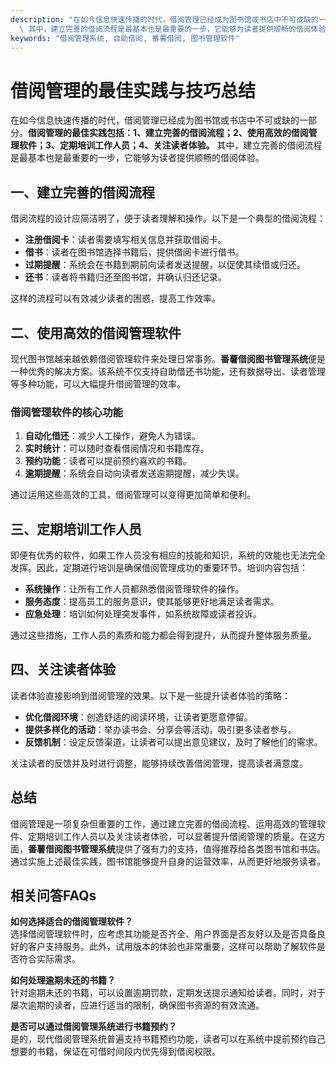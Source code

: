 ```yaml
---
description: "在如今信息快速传播的时代，借阅管理已经成为图书馆或书店中不可或缺的一部分。**借阅管理的最佳实践包括：1、建立完善的借阅流程；2、使用高效的借阅管理软件；3、定期培训工作人员；4、关注读者体验。**\
  \ 其中，建立完善的借阅流程是最基本也是最重要的一步，它能够为读者提供顺畅的借阅体验。"
keywords: "借阅管理系统, 自助借阅, 番薯借阅, 图书管理软件"
---
```

# 借阅管理的最佳实践与技巧总结

在如今信息快速传播的时代，借阅管理已经成为图书馆或书店中不可或缺的一部分。**借阅管理的最佳实践包括：1、建立完善的借阅流程；2、使用高效的借阅管理软件；3、定期培训工作人员；4、关注读者体验。** 其中，建立完善的借阅流程是最基本也是最重要的一步，它能够为读者提供顺畅的借阅体验。

## 一、建立完善的借阅流程

借阅流程的设计应简洁明了，便于读者理解和操作。以下是一个典型的借阅流程：

- **注册借阅卡**：读者需要填写相关信息并获取借阅卡。
- **借书**：读者在图书馆选择书籍后，提供借阅卡进行借书。
- **过期提醒**：系统会在书籍到期前向读者发送提醒，以促使其续借或归还。
- **还书**：读者将书籍归还至图书馆，并确认归还记录。

这样的流程可以有效减少读者的困惑，提高工作效率。

## 二、使用高效的借阅管理软件

现代图书馆越来越依赖借阅管理软件来处理日常事务。**番薯借阅图书管理系统**便是一种优秀的解决方案。该系统不仅支持自助借还书功能，还有数据导出、读者管理等多种功能，可以大幅提升借阅管理的效率。

### 借阅管理软件的核心功能

1. **自动化借还**：减少人工操作，避免人为错误。
2. **实时统计**：可以随时查看借阅情况和书籍库存。
3. **预约功能**：读者可以提前预约喜欢的书籍。
4. **逾期提醒**：系统会自动向读者发送逾期提醒，减少失误。

通过运用这些高效的工具，借阅管理可以变得更加简单和便利。

## 三、定期培训工作人员

即便有优秀的软件，如果工作人员没有相应的技能和知识，系统的效能也无法完全发挥。因此，定期进行培训是确保借阅管理成功的重要环节。培训内容包括：

- **系统操作**：让所有工作人员都熟悉借阅管理软件的操作。
- **服务态度**：提高员工的服务意识，使其能够更好地满足读者需求。
- **应急处理**：培训如何处理突发事件，如系统故障或读者投诉。

通过这些措施，工作人员的素质和能力都会得到提升，从而提升整体服务质量。

## 四、关注读者体验

读者体验直接影响到借阅管理的效果。以下是一些提升读者体验的策略：

- **优化借阅环境**：创造舒适的阅读环境，让读者更愿意停留。
- **提供多样化的活动**：举办读书会、分享会等活动，吸引更多读者参与。
- **反馈机制**：设定反馈渠道，让读者可以提出意见建议，及时了解他们的需求。

关注读者的反馈并及时进行调整，能够持续改善借阅管理，提高读者满意度。

## 总结

借阅管理是一项复杂但重要的工作，通过建立完善的借阅流程、运用高效的管理软件、定期培训工作人员以及关注读者体验，可以显著提升借阅管理的质量。在这方面，**番薯借阅图书管理系统**提供了强有力的支持，值得推荐给各类图书馆和书店。通过实施上述最佳实践，图书馆能够提升自身的运营效率，从而更好地服务读者。

## 相关问答FAQs

**如何选择适合的借阅管理软件？**  
选择借阅管理软件时，应考虑其功能是否齐全、用户界面是否友好以及是否具备良好的客户支持服务。此外，试用版本的体验也非常重要，这样可以帮助了解软件是否符合实际需求。

**如何处理逾期未还的书籍？**  
针对逾期未还的书籍，可以设置逾期罚款，定期发送提示通知给读者。同时，对于屡次逾期的读者，应进行适当的限制，确保图书资源的有效流通。

**是否可以通过借阅管理系统进行书籍预约？**  
是的，现代借阅管理系统普遍支持书籍预约功能，读者可以在系统中提前预约自己想要的书籍，保证在可借时间段内优先得到借阅权限。
